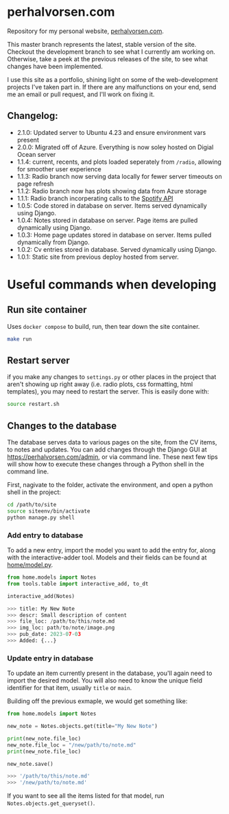 # perhalvorsen.com 
Repository for my personal website, [perhalvorsen.com](https://perhalvorsen.com).

This master branch represents the latest, stable version of the site.
Checkout the development branch to see what I currently am working on. 
Otherwise, take a peek at the previous releases of the site, to see what
 changes have been implemented.



I use this site as a portfolio, shining light on some of the web-development 
projects I've taken part in.
If there are any malfunctions on your end, 
send me an email or pull request, and I'll work on
fixing it.

## Changelog:
- 2.1.0: Updated server to Ubuntu 4.23 and ensure environment vars present
- 2.0.0: Migrated off of Azure. Everything is now soley hosted on Digial Ocean server
- 1.1.4: current, recents, and plots loaded seperately from `/radio`, allowing for smoother user experience
- 1.1.3: Radio branch now serving data locally for fewer server timeouts on page refresh
- 1.1.2: Radio branch now has plots showing data from Azure storage
- 1.1.1: Radio branch incorperating calls to the [Spotify API](developers.spotify.com)
- 1.0.5: Code stored in database on server. Items served dynamically using Django.
- 1.0.4: Notes stored in database on server. Page items are pulled dynamically using Django.
- 1.0.3: Home page updates stored in database on server. Items pulled dynamically from Django.
- 1.0.2: Cv entries stored in database. Served dynamically using Django.
- 1.0.1: Static site from previous deploy hosted from server.


# Useful commands when developing

## Run site container
Uses `docker compose` to build, run, then tear down the site container. 
```sh
make run
```


## Restart server 

if you make any changes to `settings.py` or other places in the project that aren't showing up right away (i.e. radio plots, css formatting, html templates),
 you may need to restart the server. This is easily done with:
```sh
source restart.sh
```

## Changes to the database 
The database serves data to various pages on the site, from the CV items, to notes and updates. 
You can add changes through the Django GUI at https://perhalvorsen.com/admin, or via command line. 
These next few tips will show how to execute these changes through a Python shell in the command line. 

First, nagivate to the folder, activate the environment, and open a python shell in the project:
```sh
cd /path/to/site
source siteenv/bin/activate
python manage.py shell
```

### Add entry to database

To add a new entry, import the model you want to add the entry for, along with the interactive-adder tool.
Models and their fields can be found at [home/model.py](home/models.py).

```python
from home.models import Notes
from tools.table import interactive_add, to_dt

interactive_add(Notes)

>>> title: My New Note
>>> descr: Small description of content
>>> file_loc: /path/to/this/note.md
>>> img_loc: path/to/note/image.png
>>> pub_date: 2023-07-03
>>> Added: {...}
``` 

### Update entry in database
To update an item currently present in the database, you'll again need to import the desired model.
You will also need to know the unique field identifier for that item, usually `title` or `main`.

Building off the previous exmaple, we would get something like:
```python
from home.models import Notes

new_note = Notes.objects.get(title="My New Note")

print(new_note.file_loc)
new_note.file_loc = "/new/path/to/note.md"
print(new_note.file_loc)

new_note.save()

>>> '/path/to/this/note.md'
>>> '/new/path/to/note.md'
```


If you want to see all the items listed for that model, run `Notes.objects.get_queryset()`. 

